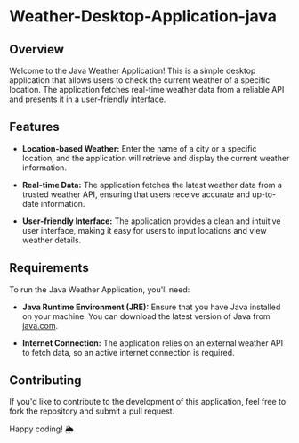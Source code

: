 # Weather-Desktop-Application-java

## Overview

Welcome to the Java Weather Application! This is a simple desktop application that allows users to check the current weather of a specific location. The application fetches real-time weather data from a reliable API and presents it in a user-friendly interface.

## Features

- **Location-based Weather:** Enter the name of a city or a specific location, and the application will retrieve and display the current weather information.

- **Real-time Data:** The application fetches the latest weather data from a trusted weather API, ensuring that users receive accurate and up-to-date information.

- **User-friendly Interface:** The application provides a clean and intuitive user interface, making it easy for users to input locations and view weather details.

## Requirements

To run the Java Weather Application, you'll need:

- **Java Runtime Environment (JRE):** Ensure that you have Java installed on your machine. You can download the latest version of Java from [java.com](https://www.java.com/).

- **Internet Connection:** The application relies on an external weather API to fetch data, so an active internet connection is required.

## Contributing

If you'd like to contribute to the development of this application, feel free to fork the repository and submit a pull request.

Happy coding! 🌦️
